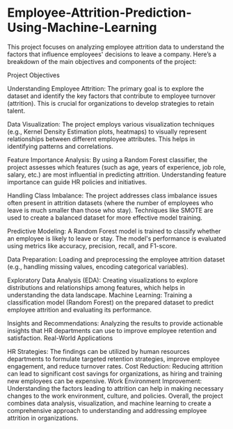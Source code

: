 # Employee-Attrition-Prediction-Using-Machine-Learning

This project focuses on analyzing employee attrition data to understand the factors that influence employees' decisions to leave a company. Here’s a breakdown of the main objectives and components of the project:

Project Objectives

Understanding Employee Attrition: The primary goal is to explore the dataset and identify the key factors that contribute to employee turnover (attrition). This is crucial for organizations to develop strategies to retain talent.

Data Visualization: The project employs various visualization techniques (e.g., Kernel Density Estimation plots, heatmaps) to visually represent relationships between different employee attributes. This helps in identifying patterns and correlations.

Feature Importance Analysis: By using a Random Forest classifier, the project assesses which features (such as age, years of experience, job role, salary, etc.) are most influential in predicting attrition. Understanding feature importance can guide HR policies and initiatives.

Handling Class Imbalance: The project addresses class imbalance issues often present in attrition datasets (where the number of employees who leave is much smaller than those who stay). Techniques like SMOTE are used to create a balanced dataset for more effective model training.

Predictive Modeling: A Random Forest model is trained to classify whether an employee is likely to leave or stay. The model's performance is evaluated using metrics like accuracy, precision, recall, and F1-score.


Data Preparation: Loading and preprocessing the employee attrition dataset (e.g., handling missing values, encoding categorical variables).

Exploratory Data Analysis (EDA): Creating visualizations to explore distributions and relationships among features, which helps in understanding the data landscape.
Machine Learning: Training a classification model (Random Forest) on the prepared dataset to predict employee attrition and evaluating its performance.

Insights and Recommendations: Analyzing the results to provide actionable insights that HR departments can use to improve employee retention and satisfaction.
Real-World Applications

HR Strategies: The findings can be utilized by human resources departments to formulate targeted retention strategies, improve employee engagement, and reduce turnover rates.
Cost Reduction: Reducing attrition can lead to significant cost savings for organizations, as hiring and training new employees can be expensive.
Work Environment Improvement: Understanding the factors leading to attrition can help in making necessary changes to the work environment, culture, and policies.
Overall, the project combines data analysis, visualization, and machine learning to create a comprehensive approach to understanding and addressing employee attrition in organizations.
